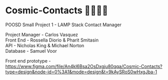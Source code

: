 # Cosmic-Contacts 🚀🌌👩‍🚀

POOSD Small Project 1 - LAMP Stack Contact Manager

Project Manager - Carlos Vasquez  
Front End - Rossella Diorio & Pharit Smitasin  
API - Nicholas King & Michael Norton  
Database - Samuel Voor

Front end prototype - https://www.figma.com/file/An4kl6Bsa2OsDxgju80qqa/Cosmic-Contacts?type=design&node-id=0%3A1&mode=design&t=9kAySRoS0wHxgJba-1
